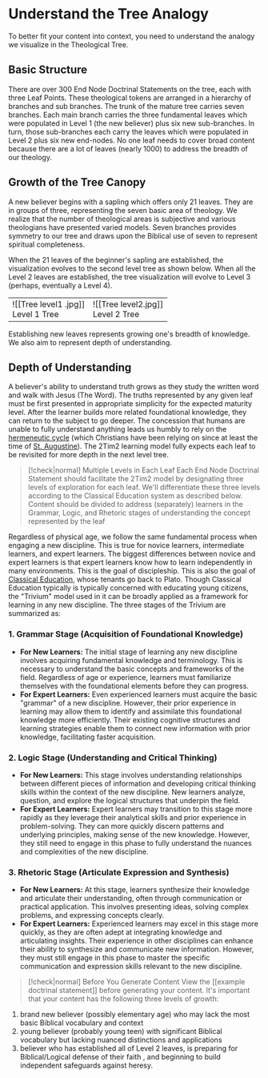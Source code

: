 
# Understand the Tree Analogy
To better fit your content into context, you need to understand the analogy we visualize in the Theological Tree.

## Basic Structure
There are over 300 End Node Doctrinal Statements on the tree, each with three Leaf Points. These theological tokens are arranged in a hierarchy of branches and sub branches. The trunk of the mature tree carries seven branches. Each main branch carries the three fundamental leaves which were populated in Level 1 (the new believer) plus six new sub-branches. In turn, those sub-branches each carry the leaves which were populated in Level 2 plus six new end-nodes. No one leaf needs to cover broad content because there are a lot of leaves (nearly 1000) to address the breadth of our theology.

## Growth of the Tree Canopy
A new believer begins with a sapling which offers only 21 leaves. They are in groups of three, representing the seven basic area of theology. We realize that the number of theological areas is subjective and various theologians have presented varied models. Seven branches provides symmetry to our tree and draws upon the Biblical use of seven to represent spiritual completeness. 

When the 21 leaves of the beginner's sapling are established, the visualization evolves to the second level tree as shown below. When all the Level 2 leaves are established, the tree visualization will evolve to Level 3 (perhaps, eventually a Level 4).

|                                        |                                       |
| -------------------------------------- | ------------------------------------- |
| ![[Tree level1 .jpg]] <br>Level 1 Tree | ![[Tree level2.jpg]] <br>Level 2 Tree |
Establishing new leaves represents growing one's breadth of knowledge. We also aim to represent depth of understanding.

## Depth of Understanding
A believer's ability to understand truth grows as they study the written word and walk with Jesus (The Word). The truths represented by any given leaf must be first presented in appropriate simplicity for the expected maturity level. After the learner builds more related foundational knowledge, they can return to the subject to go deeper. The concession that humans are unable to fully understand anything leads us humbly to rely on the [hermeneutic cycle](https://en.wikipedia.org/wiki/Hermeneutic_circle) (which Christians have been relying on since at least the time of [St. Augustine](https://en.wikipedia.org/wiki/Augustine_of_Hippo)). The 2Tim2 learning model fully expects each leaf to be revisited for more depth in the next level tree. 

>[!check|normal] Multiple Levels in Each Leaf
>Each End Node Doctrinal Statement should facilitate the 2Tim2 model by designating three levels of exploration for each leaf. We'll differentiate these three levels according to the Classical Education system as described below. Content should be divided to address (separately) learners in the Grammar, Logic, and Rhetoric stages of understanding the concept represented by the leaf

Regardless of physical age, we follow the same fundamental process when engaging a new discipline. This is true for novice learners, intermediate learners, and expert learners. The biggest differences between novice and expert learners is that expert learners know how to learn independently in many environments. This is the goal of discipleship. This is also the goal of [Classical Education](https://en.wikipedia.org/wiki/Classical_education_movement), whose tenants go back to Plato. Though Classical Education typically is typically concerned with educating young citizens, the "Trivium" model used in it can be broadly applied as a framework for learning in any new discipline. The three stages of the Trivium are summarized as:
### 1. **Grammar Stage (Acquisition of Foundational Knowledge)**

- **For New Learners:** The initial stage of learning any new discipline involves acquiring fundamental knowledge and terminology. This is necessary to understand the basic concepts and frameworks of the field. Regardless of age or experience, learners must familiarize themselves with the foundational elements before they can progress.
- **For Expert Learners:** Even experienced learners must acquire the basic "grammar" of a new discipline. However, their prior experience in learning may allow them to identify and assimilate this foundational knowledge more efficiently. Their existing cognitive structures and learning strategies enable them to connect new information with prior knowledge, facilitating faster acquisition.

### 2. **Logic Stage (Understanding and Critical Thinking)**

- **For New Learners:** This stage involves understanding relationships between different pieces of information and developing critical thinking skills within the context of the new discipline. New learners analyze, question, and explore the logical structures that underpin the field.
- **For Expert Learners:** Expert learners may transition to this stage more rapidly as they leverage their analytical skills and prior experience in problem-solving. They can more quickly discern patterns and underlying principles, making sense of the new knowledge. However, they still need to engage in this phase to fully understand the nuances and complexities of the new discipline.

### 3. **Rhetoric Stage (Articulate Expression and Synthesis)**

- **For New Learners:** At this stage, learners synthesize their knowledge and articulate their understanding, often through communication or practical application. This involves presenting ideas, solving complex problems, and expressing concepts clearly.
- **For Expert Learners:** Experienced learners may excel in this stage more quickly, as they are often adept at integrating knowledge and articulating insights. Their experience in other disciplines can enhance their ability to synthesize and communicate new information. However, they must still engage in this phase to master the specific communication and expression skills relevant to the new discipline.

>[!check|normal] Before You Generate Content
View the [[example doctrinal statement]] before generating your content. It's important that your content has the following three levels of growth: 
1. brand new believer (possibly elementary age) who may lack the most basic Biblical vocabulary and context
2. young believer (probably young teen) with significant Biblical vocabulary but lacking nuanced distinctions and applications
3. believer who has established all of Level 2 leaves, is preparing for Biblical/Logical defense of their faith , and beginning to build independent safeguards against heresy.




